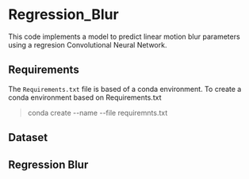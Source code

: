# Regression_Blur
This code implements a model to predict linear motion blur parameters using a regresion Convolutional Neural Network. 

## Requirements
The `Requirements.txt` file is based of a conda environment. To create a conda environment based on Requirements.txt 

> conda create --name <env> --file requiremnts.txt


## Dataset

## Regression Blur

